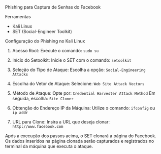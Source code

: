 Phishing para Captura de Senhas do Facebook

Ferramentas

- Kali Linux
- SET (Social-Engineer Toolkit)

Configuração do Phishing no Kali Linux

1. Acesso Root:
Execute o comando: `sudo su`

2. Início do Setoolkit:
Inicie o SET com o comando: `setoolkit`

3. Seleção do Tipo de Ataque:
Escolha a opção: `Social-Engineering Attacks`

4. Escolha do Vetor de Ataque:
Selecione: `Web Site Attack Vectors`

5. Método de Ataque:
Opte por: `Credential Harvester Attack Method`
Em seguida, escolha: `Site Cloner`

6. Obtenção do Endereço IP da Máquina:
Utilize o comando: `ifconfig` ou `ip addr`

7. URL para Clone:
Insira a URL que deseja clonar: `http://www.facebook.com`

Após a execução dos passos acima, o SET clonará a página do Facebook. Os dados inseridos na página clonada serão capturados e registrados no terminal da máquina que executa o ataque.

